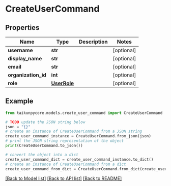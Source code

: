 # CreateUserCommand


## Properties

Name | Type | Description | Notes
------------ | ------------- | ------------- | -------------
**username** | **str** |  | [optional] 
**display_name** | **str** |  | [optional] 
**email** | **str** |  | [optional] 
**organization_id** | **int** |  | [optional] 
**role** | [**UserRole**](UserRole.md) |  | [optional] 

## Example

```python
from taikunpycore.models.create_user_command import CreateUserCommand

# TODO update the JSON string below
json = "{}"
# create an instance of CreateUserCommand from a JSON string
create_user_command_instance = CreateUserCommand.from_json(json)
# print the JSON string representation of the object
print(CreateUserCommand.to_json())

# convert the object into a dict
create_user_command_dict = create_user_command_instance.to_dict()
# create an instance of CreateUserCommand from a dict
create_user_command_from_dict = CreateUserCommand.from_dict(create_user_command_dict)
```
[[Back to Model list]](../README.md#documentation-for-models) [[Back to API list]](../README.md#documentation-for-api-endpoints) [[Back to README]](../README.md)


